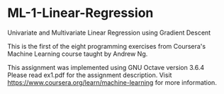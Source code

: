 # ML-1-Linear-Regression
Univariate and Multivariate Linear Regression using Gradient Descent

This is the first of the eight programming exercises from Coursera's Machine Learning course taught by Andrew Ng.

This assignment was implemented using GNU Octave version 3.6.4 \
Please read ex1.pdf for the assignment description. Visit https://www.coursera.org/learn/machine-learning for more information.
